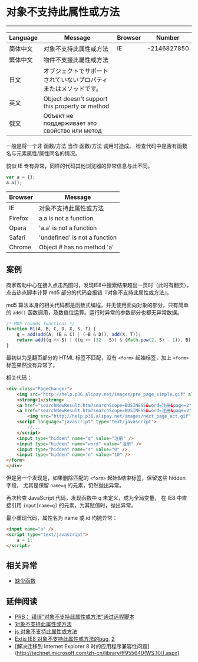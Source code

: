 
# 对象不支持此属性或方法

----

| Language | Message                                                                              | Browser | Number       |
|----------|--------------------------------------------------------------------------------------|---------|--------------|
| 简体中文 | 对象不支持此属性或方法                                                               | IE      | -2146827850 |
| 繁体中文 | 物件不支援此屬性或方法                                                               |         |              |
| 日文     | オブジェクトでサポートされていないプロパティまたはメソッドです。                     |         |              |
| 英文     | Object doesn't support this property or method                                       |         |              |
| 俄文     | Объект не поддерживает это свойство или метод |         |              |

一般是将一个非 函数/方法 当作 函数/方法 调用时造成。
检查代码中是否有函数名与元素属性/属性同名的情况。

貌似 IE 专有异常，同样的代码其他浏览器的异常信息与此不同。

```javascript
var a = {};
a.a();
```

| Browser | Message                            |
|---------|------------------------------------|
| IE      | 对象不支持此属性或方法             |
| Firefox | a.a is not a function              |
| Opera   | 'a.a' is not a function            |
| Safari  | 'undefined' is not a function      |
| Chrome  | Object #<Object> has no method 'a' |

## 案例

商家帮助中心在接入点击热图时，发现IE8中搜索结果超出一页时（此时有翻页），
点击热点脚本计算 md5 部分的代码会报错『对象不支持此属性或方法』。

md5 算法本身的相关代码都是函数式编程，并无使用面向对象的部分，只有简单的 `add()`
函数调用，及数值位运算。运行时异常的参数部分也都无异常数据。

```javascript
/* MD5 rounds functions */
function R1(A, B, C, D, X, S, T) {
    q = add(add(A, (B & C) | (~B & D)), add(X, T));
    return add((q << S) | ((q >> (32 - S)) & (Math.pow(2, S) - 1)), B);
}
```

最初以为是翻页部分的 HTML 标签不匹配，没有 `<form>` 起始标签，加上 `<form>` 标签果然没有异常了。

相关代码：

```html
<div class="PageChanger">
    <img src="http://help.p36.alipay.net/images/pre_page_simple.gif" alt="上一页" />
    <strong>1</strong>
    <a href="searchNewResult.htm?searchScope=BUSINESS&word=注册&page=2">2</a>
    <a href="searchNewResult.htm?searchScope=BUSINESS&word=注册&page=2">
        <img src="http://help.p36.alipay.net/images/next_page_act.gif" alt="下一页" title="翻到下一页" /></a>
    <script language="javascript" type="text/javascript">
        //...
    </script>
    <input type="hidden" name="q" value="注册" />
    <input type="hidden" name="word" value="注册" />
    <input type="hidden" name="s" value="0" />
    <input type="hidden" name="n" value="10" />
</form>
</div>
```

但是另一个发现是，如果删除匹配的 `<form>` 起始&结束标签，保留这些 hidden 字段，
尤其是保留 `name=q` 的元素，仍然抛出异常。

再次检查 JavaScript 代码，发现函数中 q 未定义，成为全局变量，
在 IE8 中直接引用 `input[name=q]` 的元素，为其赋值时，抛出异常。

最小重现代码，属性名为 name 或 id 均抛异常：

```html
<input name="a" />
<script type="text/javascript">
    a = 1;
</script>
```

## 相关异常

* [缺少函数](xxx-is-not-a-function.md)

## 延伸阅读

* [PRB： 错误"对象不支持此属性或方法"通过远程脚本](http://support.microsoft.com/kb/257997/zh-cn)
* [对象不支持此属性或方法](http://support.microsoft.com/kb/963264/zh-cn)
* [js 对象不支持此属性或方法](http://hi.baidu.com/imouse728/blog/item/5c4cde9b344191bdc9eaf498.html)
* [Extjs IE8 对象不支持此属性或方法的bug](http://nneverwei.iteye.com/blog/733765),
    [2](http://www.iteye.com/topic/733765)
* [解决迁移到 Internet Explorer 8 时的应用程序兼容性问题](http://technet.microsoft.com/zh-cn/library/ff955640(WS.10\).aspx)
